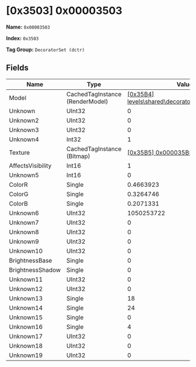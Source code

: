 # [0x3503] 0x00003503

**Name:** ```0x00003503```

**Index:** ```0x3503```

**Tag Group:** ```DecoratorSet (dctr)```

## Fields

Name	| Type	| Value
---	|---	|---	|
Model	|CachedTagInstance (RenderModel)	|[[0x35B4] levels\shared\decorators\foliage\fern\fern](../RenderModel/35B4.md)
Unknown	|UInt32	|0
Unknown2	|UInt32	|0
Unknown3	|UInt32	|0
Unknown4	|Int32	|1
Texture	|CachedTagInstance (Bitmap)	|[[0x35B5] 0x000035B5](../Bitmap/35B5.md)
AffectsVisibility	|Int16	|1
Unknown5	|Int16	|0
ColorR	|Single	|0.4663923
ColorG	|Single	|0.3264746
ColorB	|Single	|0.2071331
Unknown6	|UInt32	|1050253722
Unknown7	|UInt32	|0
Unknown8	|UInt32	|0
Unknown9	|UInt32	|0
Unknown10	|UInt32	|0
BrightnessBase	|Single	|0
BrightnessShadow	|Single	|0
Unknown11	|UInt32	|0
Unknown12	|UInt32	|0
Unknown13	|Single	|18
Unknown14	|Single	|24
Unknown15	|Single	|0
Unknown16	|Single	|4
Unknown17	|UInt32	|0
Unknown18	|UInt32	|0
Unknown19	|UInt32	|0


